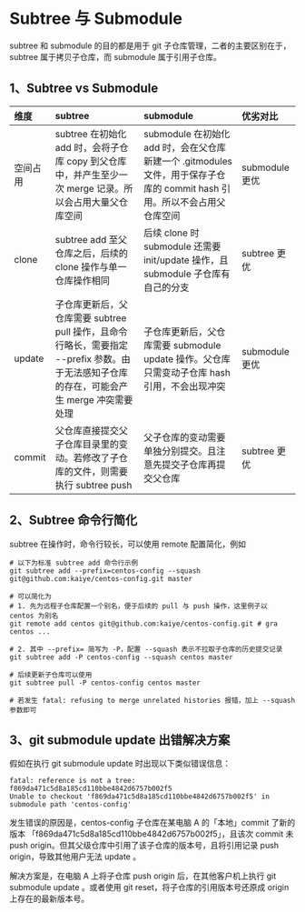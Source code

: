 # Subtree 与 Submodule

subtree 和 submodule 的目的都是用于 git 子仓库管理，二者的主要区别在于，subtree 属于拷贝子仓库，而 submodule 属于引用子仓库。

## 1、Subtree vs Submodule

| 维度     | subtree                                                                                                                                   | submodule                                                                                                                 | 优劣对比       |
| :------- | :---------------------------------------------------------------------------------------------------------------------------------------- | :------------------------------------------------------------------------------------------------------------------------ | :------------- |
| 空间占用 | subtree 在初始化 add 时，会将子仓库 copy 到父仓库中，并产生至少一次 merge 记录。所以会占用大量父仓库空间                                  | submodule 在初始化 add 时，会在父仓库新建一个 .gitmodules 文件，用于保存子仓库的 commit hash 引用。所以不会占用父仓库空间 | submodule 更优 |
| clone    | subtree add 至父仓库之后，后续的 clone 操作与单一仓库操作相同                                                                             | 后续 clone 时 submodule 还需要 init/update 操作，且 submodule 子仓库有自己的分支                                          | subtree 更优   |
| update   | 子仓库更新后，父仓库需要 subtree pull 操作，且命令行略长，需要指定 --prefix 参数。由于无法感知子仓库的存在，可能会产生 merge 冲突需要处理 | 子仓库更新后，父仓库需要 submodule update 操作。父仓库只需变动子仓库 hash 引用，不会出现冲突                              | submodule 更优 |
| commit   | 父仓库直接提交父子仓库目录里的变动。若修改了子仓库的文件，则需要执行 subtree push                                                         | 父子仓库的变动需要单独分别提交。且注意先提交子仓库再提交父仓库                                                            | subtree 更优   |

## 2、Subtree 命令行简化

subtree 在操作时，命令行较长，可以使用 remote 配置简化，例如

```shell
# 以下为标准 subtree add 命令行示例
git subtree add --prefix=centos-config --squash git@github.com:kaiye/centos-config.git master
​
# 可以简化为
# 1. 先为远程子仓库配置一个别名，便于后续的 pull 与 push 操作，这里例子以 centos 为别名
git remote add centos git@github.com:kaiye/centos-config.git # gra centos ...
​
# 2. 其中 --prefix= 简写为 -P，配置 --squash 表示不拉取子仓库的历史提交记录
git subtree add -P centos-config --squash centos master
​
# 后续更新子仓库可以使用
git subtree pull -P centos-config centos master
​
# 若发生 fatal: refusing to merge unrelated histories 报错，加上 --squash 参数即可
```

## 3、git submodule update 出错解决方案

假如在执行 git submodule update 时出现以下类似错误信息：

```text
fatal: reference is not a tree: f869da471c5d8a185cd110bbe4842d6757b002f5
Unable to checkout 'f869da471c5d8a185cd110bbe4842d6757b002f5' in submodule path 'centos-config'
```

发生错误的原因是，centos-config 子仓库在某电脑 A 的「本地」commit 了新的版本 「f869da471c5d8a185cd110bbe4842d6757b002f5」，且该次 commit 未 push origin。但其父级仓库中引用了该子仓库的版本号，且将引用记录 push origin，导致其他用户无法 update 。

解决方案是，在电脑 A 上将子仓库 push origin 后，在其他客户机上执行 git submodule update 。或者使用 git reset，将子仓库的引用版本号还原成 origin 上存在的最新版本号。
